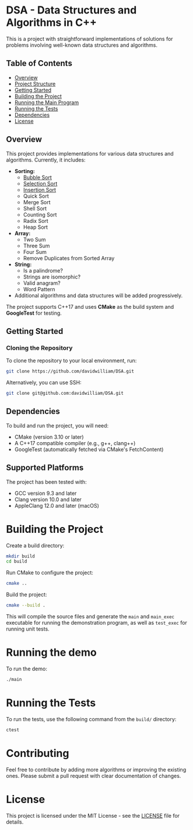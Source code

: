 # DSA - Data Structures and Algorithms in C++

This is a project with straightforward implementations of solutions for problems involving well-known data structures and algorithms.

## Table of Contents
- [Overview](#overview)
- [Project Structure](#project-structure)
- [Getting Started](#getting-started)
- [Building the Project](#building-the-project)
- [Running the Main Program](#running-the-main-program)
- [Running the Tests](#running-the-tests)
- [Dependencies](#dependencies)
- [License](#license)

## Overview

This project provides implementations for various data structures and algorithms. Currently, it includes:

- **Sorting:**
    - [Bubble Sort](https://www.davidwsilva.com/computer_science/cs_1/)
    - [Selection Sort](https://www.davidwsilva.com/computer_science/cs_2/)
    - [Insertion Sort](https://www.davidwsilva.com/computer_science/cs_3/)
    - Quick Sort
    - Merge Sort
    - Shell Sort
    - Counting Sort
    - Radix Sort
    - Heap Sort
- **Array:**
    - Two Sum
    - Three Sum
    - Four Sum
    - Remove Duplicates from Sorted Array
- **String:**
    - Is a palindrome?
    - Strings are isomorphic?
    - Valid anagram?
    - Word Pattern
- Additional algorithms and data structures will be added progressively.

The project supports C++17 and uses **CMake** as the build system and **GoogleTest** for testing.


## Getting Started

### Cloning the Repository

To clone the repository to your local environment, run:

```bash
git clone https://github.com/davidwilliam/DSA.git
```

Alternatively, you can use SSH:

```bash
git clone git@github.com:davidwilliam/DSA.git
```

## Dependencies
To build and run the project, you will need:

- CMake (version 3.10 or later)
- A C++17 compatible compiler (e.g., g++, clang++)
- GoogleTest (automatically fetched via CMake's FetchContent)

## Supported Platforms
The project has been tested with:

- GCC version 9.3 and later
- Clang version 10.0 and later
- AppleClang 12.0 and later (macOS)

# Building the Project

Create a build directory:

```bash
mkdir build
cd build
```
Run CMake to configure the project:

```bash
cmake ..
```

Build the project:

```bash
cmake --build .
```

This will compile the source files and generate the `main` and `main_exec` executable for running the demonstration program, as well as `test_exec` for running unit tests.

# Running the demo

To run the demo:

```bash
./main
```

# Running the Tests

To run the tests, use the following command from the `build/` directory:

```bash
ctest
```

# Contributing

Feel free to contribute by adding more algorithms or improving the existing ones. Please submit a pull request with clear documentation of changes.

# License

This project is licensed under the MIT License - see the [LICENSE](https://github.com/davidwilliam/DSA/blob/main/LICENSE) file for details.
